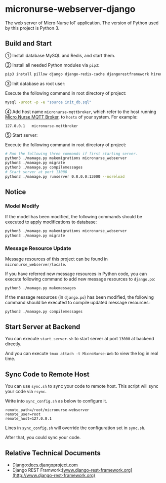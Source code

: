 # micronurse-webserver-django

The web server of Micro Nurse IoT application. The version of Python used by this project is Python 3.

## Build and Start

① Install database MySQL and Redis, and start them.

② Install all needed Python modules via `pip3`:

```bash
pip3 install pillow django django-redis-cache djangorestframework hiredis mysqlclient paho-mqtt geopy
```

③ Init database as root user: 

Execute the following command in root directory of project:

```bash
mysql -uroot -p -e "source init_db.sql"
```

④ Add host name `micronurse-mqttbroker`, which refer to the host running [Micro Nurse MQTT Broker](https://github.com/micronurse-iot/micronurse-mqtt-broker-mosca), to `hosts` of your system. For example:

```
127.0.0.1	micronurse-mqttbroker
```

⑤ Start server: 

Execute the following command in root directory of project:

```bash
# Run the following three commands if first starting server.
python3 ./manage.py makemigrations micronurse_webserver
python3 ./manage.py migrate
python3 ./manage.py compilemessages
# Start server at port 13000
python3 ./manage.py runserver 0.0.0.0:13000 --noreload
```

##  Notice

### Model Modify

If the model has been modified, the following commands should be executed to apply modifications to database:

```bash
python3 ./manage.py makemigrations micronurse_webserver
python3 ./manage.py migrate
```

### Message Resource Update

Message resources of this project can be found in `micronurse_webserver/locale`.

If you have referred new message resources in Python code, you can execute following command to add new message resources to `django.po`:

```shell
python3 ./manage.py makemessages
```

If the message resources (in `django.po`)  has been modified, the following command should be executed to compile updated message resources:

```shell
python3 ./manage.py compilemessages
```

## Start Server at Backend

You can execute `start_server.sh`  to start server at port `13000` at backend directly.

And you can execute `tmux attach -t MicroNurse-Web` to view the log in real time.

## Sync Code to Remote Host

You can use `sync.sh` to sync your code to remote host. This script will sync your code via `rsync`.

Write into `sync_config.sh` as below to configure it.

```
remote_path=/root/micronurse-webserver
remote_user=root
remote_host=127.0.0.1
```

Lines in `sync_config.sh` will override the configuration set in `sync.sh`.

After that, you could sync your code.

## Relative Technical Documents

+ Django:[docs.djangoproject.com](https://docs.djangoproject.com) 
+ Django REST Framwork:[www.django-rest-framework.org](http://www.django-rest-framework.org) 